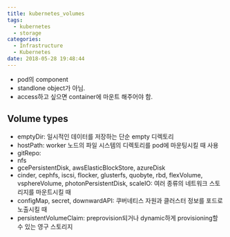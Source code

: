 ```yaml
---
title: kubernetes_volumes
tags:
  - kubernetes
  - storage
categories:
  - Infrastructure
  - Kubernetes
date: 2018-05-28 19:48:44
---
```


* pod의 component
* standlone object가 아님.
* access하고 싶으면 container에 마운트 해주어야 함.

## Volume types
* emptyDir: 일시적인 데이터를 저장하는 단순 empty 디렉토리
* hostPath: worker 노드의 파일 시스템의 디렉토리를 pod에 마운팅시킬 때 사용
* gitRepo:
* nfs
* gcePersistentDisk, awsElasticBlockStore, azureDisk
* cinder, cephfs, iscsi, flocker, glusterfs, quobyte, rbd, flexVolume, vsphereVolume, photonPersistentDisk, scaleIO: 여러 종류의 네트워크 스토리지를 마운트시킬 때
* configMap, secret, downwardAPI: 쿠버네티스 자원과 클러스터 정보를 포드로 노출시킬 때
* persistentVolumeClaim: preprovision되거나 dynamic하게 provisioning할 수 있는 영구 스토리지
